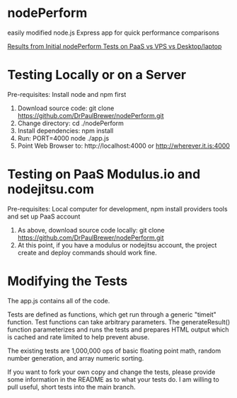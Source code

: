 nodePerform
===========

easily modified node.js Express app for quick performance comparisons

[Results from Initial nodePerform Tests on PaaS vs VPS vs Desktop/laptop](https://docs.google.com/spreadsheet/ccc?key=0AuXXSCz5WC7NdHlzakxEQkxSWUJsYUxOUE9KRDZvWEE&usp=sharing)

Testing Locally or on a Server
==============================

Pre-requisites:  Install node and npm first

1. Download source code: git clone https://github.com/DrPaulBrewer/nodePerform.git
2. Change directory:  cd ./nodePerform
3. Install dependencies: npm install
4. Run: PORT=4000 node ./app.js
5. Point Web Browser to: http://localhost:4000 or http://wherever.it.is:4000

Testing on PaaS Modulus.io and nodejitsu.com
=============================================

Pre-requisites:  Local computer for development, npm install providers tools and set up PaaS account

1. As above, download source code locally: git clone https://github.com/DrPaulBrewer/nodePerform.git
2. At this point, if you have a modulus or nodejitsu account, the project create and deploy commands should work fine.


Modifying the Tests
===================
The app.js contains all of the code.

Tests are defined as functions, which get run through a generic "timeit" function.
Test functions can take arbitrary parameters.  The generateResult() function parameterizes
and runs the tests and prepares HTML output which is cached and rate limited to help prevent abuse. 

The existing tests are 1,000,000 ops of basic floating point math, random number generation, and array numeric sorting.

If you want to fork your own copy and change the tests, please provide some information
in the README as to what your tests do.  I am willing to pull useful, short tests into the main branch.






